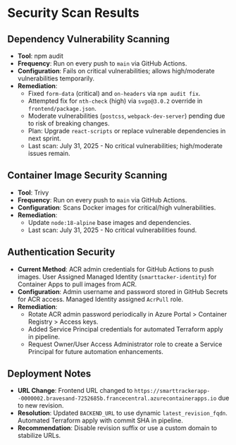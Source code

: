 # Security Scan Results

## Dependency Vulnerability Scanning
- **Tool**: npm audit
- **Frequency**: Run on every push to `main` via GitHub Actions.
- **Configuration**: Fails on critical vulnerabilities; allows high/moderate vulnerabilities temporarily.
- **Remediation**:
  - Fixed `form-data` (critical) and `on-headers` via `npm audit fix`.
  - Attempted fix for `nth-check` (high) via `svgo@3.0.2` override in `frontend/package.json`.
  - Moderate vulnerabilities (`postcss`, `webpack-dev-server`) pending due to risk of breaking changes.
  - Plan: Upgrade `react-scripts` or replace vulnerable dependencies in next sprint.
  - Last scan: July 31, 2025 - No critical vulnerabilities; high/moderate issues remain.

## Container Image Security Scanning
- **Tool**: Trivy
- **Frequency**: Run on every push to `main` via GitHub Actions.
- **Configuration**: Scans Docker images for critical/high vulnerabilities.
- **Remediation**:
  - Update `node:18-alpine` base images and dependencies.
  - Last scan: July 31, 2025 - No critical vulnerabilities found.

## Authentication Security
- **Current Method**: ACR admin credentials for GitHub Actions to push images. User Assigned Managed Identity (`smarttacker-identity`) for Container Apps to pull images from ACR.
- **Configuration**: Admin username and password stored in GitHub Secrets for ACR access. Managed Identity assigned `AcrPull` role.
- **Remediation**:
  - Rotate ACR admin password periodically in Azure Portal > Container Registry > Access keys.
  - Added Service Principal credentials for automated Terraform apply in pipeline.
  - Request Owner/User Access Administrator role to create a Service Principal for future automation enhancements.

## Deployment Notes
- **URL Change**: Frontend URL changed to `https://smarttrackerapp--0000002.bravesand-7252685b.francecentral.azurecontainerapps.io` due to new revision.
- **Resolution**: Updated `BACKEND_URL` to use dynamic `latest_revision_fqdn`. Automated Terraform apply with commit SHA in pipeline.
- **Recommendation**: Disable revision suffix or use a custom domain to stabilize URLs.
